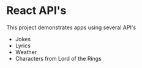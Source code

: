 # React API's
This project demonstrates apps using several API's
* Jokes
* Lyrics
* Weather
* Characters from Lord of the Rings
